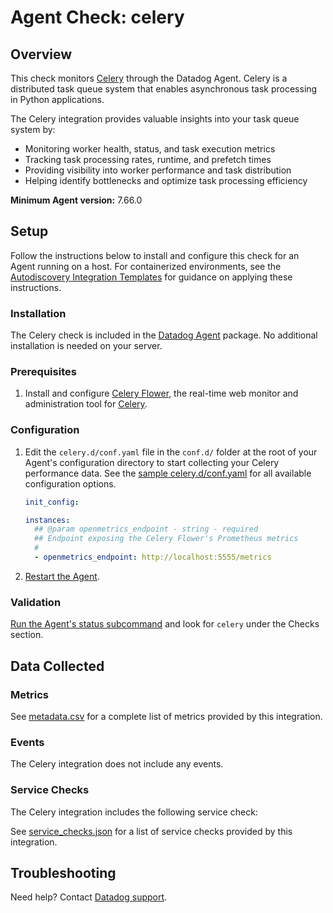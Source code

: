 # Agent Check: celery

## Overview

This check monitors [Celery][1] through the Datadog Agent. Celery is a distributed task queue system that enables asynchronous task processing in Python applications.

The Celery integration provides valuable insights into your task queue system by:
- Monitoring worker health, status, and task execution metrics
- Tracking task processing rates, runtime, and prefetch times
- Providing visibility into worker performance and task distribution
- Helping identify bottlenecks and optimize task processing efficiency

**Minimum Agent version:** 7.66.0

## Setup

Follow the instructions below to install and configure this check for an Agent running on a host. For containerized environments, see the [Autodiscovery Integration Templates][3] for guidance on applying these instructions.

### Installation

The Celery check is included in the [Datadog Agent][2] package.
No additional installation is needed on your server.

### Prerequisites

1. Install and configure [Celery Flower][10], the real-time web monitor and administration tool for [Celery][1].

### Configuration

1. Edit the `celery.d/conf.yaml` file in the `conf.d/` folder at the root of your Agent's configuration directory to start collecting your Celery performance data. See the [sample celery.d/conf.yaml][4] for all available configuration options.

    ```yaml
    init_config:

    instances:
      ## @param openmetrics_endpoint - string - required
      ## Endpoint exposing the Celery Flower's Prometheus metrics
      #
      - openmetrics_endpoint: http://localhost:5555/metrics
    ```

2. [Restart the Agent][5].

### Validation

[Run the Agent's status subcommand][6] and look for `celery` under the Checks section.

## Data Collected

### Metrics

See [metadata.csv][7] for a complete list of metrics provided by this integration.

### Events

The Celery integration does not include any events.

### Service Checks

The Celery integration includes the following service check:

See [service_checks.json][8] for a list of service checks provided by this integration.

## Troubleshooting

Need help? Contact [Datadog support][9].

[1]: https://docs.celeryq.dev/en/stable/userguide/monitoring.html
[2]: /account/settings/agent/latest
[3]: https://docs.datadoghq.com/agent/kubernetes/integrations/
[4]: https://github.com/DataDog/integrations-core/blob/master/celery/datadog_checks/celery/data/conf.yaml.example
[5]: https://docs.datadoghq.com/agent/guide/agent-commands/#start-stop-and-restart-the-agent
[6]: https://docs.datadoghq.com/agent/guide/agent-commands/#agent-status-and-information
[7]: https://github.com/DataDog/integrations-core/blob/master/celery/metadata.csv
[8]: https://github.com/DataDog/integrations-core/blob/master/celery/assets/service_checks.json
[9]: https://docs.datadoghq.com/help/
[10]: https://flower.readthedocs.io/en/latest/prometheus-integration.html
